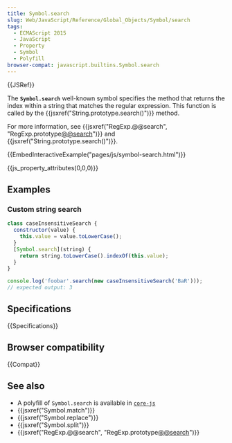 ```yaml
---
title: Symbol.search
slug: Web/JavaScript/Reference/Global_Objects/Symbol/search
tags:
  - ECMAScript 2015
  - JavaScript
  - Property
  - Symbol
  - Polyfill
browser-compat: javascript.builtins.Symbol.search
---
```

{{JSRef}}

The **`Symbol.search`** well-known symbol specifies the method that returns the
index within a string that matches the regular expression. This function is
called by the {{jsxref("String.prototype.search()")}} method.

For more information, see
{{jsxref("RegExp.@@search", "RegExp.prototype[@@search]()")}}
and {{jsxref("String.prototype.search()")}}.

{{EmbedInteractiveExample("pages/js/symbol-search.html")}}

{{js_property_attributes(0,0,0)}}

## Examples

### Custom string search

```js
class caseInsensitiveSearch {
  constructor(value) {
    this.value = value.toLowerCase();
  }
  [Symbol.search](string) {
    return string.toLowerCase().indexOf(this.value);
  }
}

console.log('foobar'.search(new caseInsensitiveSearch('BaR')));
// expected output: 3
```

## Specifications

{{Specifications}}

## Browser compatibility

{{Compat}}

## See also

- A polyfill of `Symbol.search` is available in
  [`core-js`](https://github.com/zloirock/core-js#ecmascript-symbol)
- {{jsxref("Symbol.match")}}
- {{jsxref("Symbol.replace")}}
- {{jsxref("Symbol.split")}}
- {{jsxref("RegExp.@@search", "RegExp.prototype[@@search]()")}}
